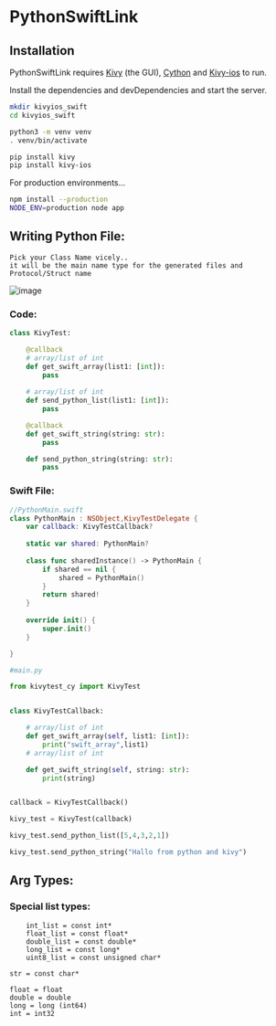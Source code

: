 # PythonSwiftLink

 ## Installation

PythonSwiftLink requires [Kivy](https://kivy.org) (the GUI), [Cython](https://cython.readthedocs.io/en/latest/src/tutorial/cython_tutorial.html) and [Kivy-ios](https://github.com/kivy/kivy-ios) to run.

Install the dependencies and devDependencies and start the server.

```sh
mkdir kivyios_swift
cd kivyios_swift
```
```sh
python3 -m venv venv
. venv/bin/activate
```
```sh
pip install kivy
pip install kivy-ios
```

For production environments...

```sh
npm install --production
NODE_ENV=production node app
```



## Writing Python File:
    Pick your Class Name vicely..
    it will be the main name type for the generated files and Protocol/Struct name
    
![image](https://user-images.githubusercontent.com/2526171/112758247-96812800-8fed-11eb-8523-fc4e6c3dff86.png)
 ### Code:
    
```python
class KivyTest:

    @callback
    # array/list of int
    def get_swift_array(list1: [int]):
        pass
        
    # array/list of int
    def send_python_list(list1: [int]):
        pass

    @callback
    def get_swift_string(string: str):
        pass

    def send_python_string(string: str):
        pass
```          
### Swift File:
```swift
//PythonMain.swift
class PythonMain : NSObject,KivyTestDelegate {
    var callback: KivyTestCallback?
    
    static var shared: PythonMain?
    
    class func sharedInstance() -> PythonMain {
        if shared == nil {
            shared = PythonMain()
        }
        return shared!
    }
    
    override init() {
        super.init()
    }

}
```

```python
#main.py

from kivytest_cy import KivyTest


class KivyTestCallback:

    # array/list of int
    def get_swift_array(self, list1: [int]):
        print("swift_array",list1)
    # array/list of int

    def get_swift_string(self, string: str):
        print(string)


callback = KivyTestCallback()

kivy_test = KivyTest(callback)

kivy_test.send_python_list([5,4,3,2,1])

kivy_test.send_python_string("Hallo from python and kivy")
```





## Arg Types:
### Special list types:
        int_list = const int*
        float_list = const float*
        double_list = const double*
        long_list = const long*
        uint8_list = const unsigned char*

    str = const char*

    float = float
    double = double
    long = long (int64)
    int = int32

